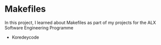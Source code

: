 # Makefiles
In this project, I learned about Makefiles as part of my projects for the ALX Software Engineering Programme
* Koredeycode

